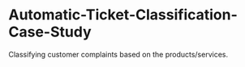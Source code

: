 # Automatic-Ticket-Classification-Case-Study
Classifying customer complaints based on the products/services.
